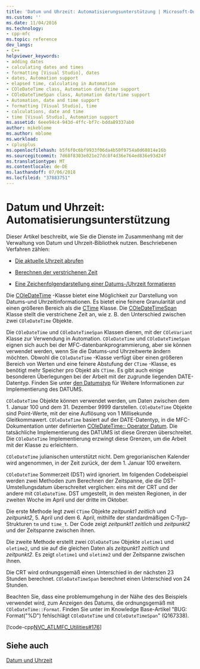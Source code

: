 ```yaml
---
title: 'Datum und Uhrzeit: Automatisierungsunterstützung | Microsoft-Dokumentation'
ms.custom: ''
ms.date: 11/04/2016
ms.technology:
- cpp-mfc
ms.topic: reference
dev_langs:
- C++
helpviewer_keywords:
- adding dates
- calculating dates and times
- formatting [Visual Studio], dates
- dates, Automation support
- elapsed time, calculating in Automation
- COleDateTime class, Automation date/time support
- COleDateTimeSpan class, Automation date/time support
- Automation, date and time support
- formatting [Visual Studio], time
- calculations, date and time
- time [Visual Studio], Automation support
ms.assetid: 6eee94c4-943d-4ffc-bf7c-bdda89337ab0
author: mikeblome
ms.author: mblome
ms.workload:
- cplusplus
ms.openlocfilehash: b5f6f0c6bf9933f06da4b50f9754a0d68814e16b
ms.sourcegitcommit: 7d68f8303e021e27dc8f4d36e764ed836e93d24f
ms.translationtype: MT
ms.contentlocale: de-DE
ms.lasthandoff: 07/06/2018
ms.locfileid: "37883751"
---
```

# <a name="date-and-time-automation-support"></a>Datum und Uhrzeit: Automatisierungsunterstützung
Dieser Artikel beschreibt, wie Sie die Dienste im Zusammenhang mit der Verwaltung von Datum und Uhrzeit-Bibliothek nutzen. Beschriebenen Verfahren zählen:  
  
-   [Die aktuelle Uhrzeit abrufen](../atl-mfc-shared/current-time-automation-classes.md)  
  
-   [Berechnen der verstrichenen Zeit](../atl-mfc-shared/elapsed-time-automation-classes.md)  
  
-   [Eine Zeichenfolgendarstellung einer Datums-/Uhrzeit formatieren](../atl-mfc-shared/formatting-time-automation-classes.md)  
  
 Die [COleDateTime](../atl-mfc-shared/reference/coledatetime-class.md) -Klasse bietet eine Möglichkeit zur Darstellung von Datums-und Uhrzeitinformationen. Es bietet eine feinere Granularität und einen größeren Bereich als die [CTime](../atl-mfc-shared/reference/ctime-class.md) Klasse. Die [COleDateTimeSpan](../atl-mfc-shared/reference/coledatetimespan-class.md) Klasse stellt die verstrichene Zeit an, wie z. B. den Unterschied zwischen zwei `COleDateTime` Objekte.  
  
 Die `COleDateTime` und `COleDateTimeSpan` Klassen dienen, mit der `COleVariant` Klasse zur Verwendung in Automation. `COleDateTime` und `COleDateTimeSpan` eignen sich auch bei der MFC-datenbankprogrammierung, aber sie können verwendet werden, wenn Sie die Datums-und Uhrzeitwerte ändern möchten. Obwohl die `COleDateTime` -Klasse verfügt über einen größeren Bereich von Werten und eine feinere Abstufung der `CTime` -Klasse, es benötigt mehr Speicher pro Objekt als `CTime`. Es gibt auch einige besonderen Überlegungen bei der Arbeit mit der zugrunde liegenden DATE-Datentyp. Finden Sie unter [den Datumstyp](../atl-mfc-shared/date-type.md) für Weitere Informationen zur Implementierung des DATUMS.  
  
 `COleDateTime` Objekte können verwendet werden, um Daten zwischen dem 1. Januar 100 und dem 31. Dezember 9999 darstellen. `COleDateTime` Objekte sind Point-Werte, mit der eine Auflösung von 1 Millisekunde Gleitkommawert. `COleDateTime` basiert auf der DATE-Datentyp, in die MFC-Dokumentation unter definierten [COleDateTime:: Operator Datum](../atl-mfc-shared/reference/coledatetime-class.md#operator_date). Die tatsächliche Implementierung des DATUMS ist diese Grenzen überschreitet. Die `COleDateTime` Implementierung erzwingt diese Grenzen, um die Arbeit mit der Klasse zu erleichtern.  
  
 `COleDateTime` julianischen unterstützt nicht. Dem gregorianischen Kalender wird angenommen, in der Zeit zurück, der dem 1. Januar 100 erweitern.  
  
 `COleDateTime` Sommerzeit (DST) wird ignoriert. Im folgenden Codebeispiel werden zwei Methoden zum Berechnen der Zeitspanne, die die DST-Umstellungsdatum überschreitet verglichen: eins mit der CRT und der andere mit `COleDateTime`. DST umgestellt, in den meisten Regionen, in der zweiten Woche im April und der dritte im Oktober.  
  
 Die erste Methode legt zwei `CTime` Objekte *zeitpunkt1 zeitlich* und *zeitpunkt2*, 5. April und dem 6. April, mithilfe der standardmäßigen C-Typ-Strukturen `tm` und `time_t`. Der Code zeigt *zeitpunkt1 zeitlich* und *zeitpunkt2* und der Zeitspanne zwischen ihnen.  
  
 Die zweite Methode erstellt zwei `COleDateTime` Objekte `oletime1` und `oletime2`, und sie auf die gleichen Daten als *zeitpunkt1 zeitlich* und *zeitpunkt2*. Es zeigt `oletime1` und `oletime2` und der Zeitspanne zwischen ihnen.  
  
 Die CRT wird ordnungsgemäß einen Unterschied in der nächsten 23 Stunden berechnet. `COleDateTimeSpan` berechnet einen Unterschied von 24 Stunden.  
  
 Beachten Sie, dass eine problemumgehung in der Nähe des des Beispiels verwendet wird, zum Anzeigen des Datums, die ordnungsgemäß mit `COleDateTime::Format`. Finden Sie unter im Knowledge Base-Artikel "BUG: Format("%D") fehlschlägt `COleDateTime` und `COleDateTimeSpan`" (Q167338).  
  
 [!code-cpp[NVC_ATLMFC_Utilities#176](../atl-mfc-shared/codesnippet/cpp/date-and-time-automation-support_1.cpp)]  
  
## <a name="see-also"></a>Siehe auch  
 [Datum und Uhrzeit](../atl-mfc-shared/date-and-time.md)

